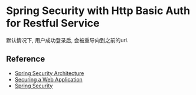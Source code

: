 # Spring Security with Http Basic Auth for Restful Service

默认情况下, 用户成功登录后, 会被重导向到之前的url.



## Reference

- [Spring Security Architecture](https://spring.io/guides/topicals/spring-security-architecture/)
- [Securing a Web Application](https://spring.io/guides/gs/securing-web/)
- [Spring Security](https://spring.io/projects/spring-security)